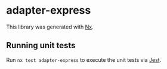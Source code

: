 # adapter-express

This library was generated with [Nx](https://nx.dev).

## Running unit tests

Run `nx test adapter-express` to execute the unit tests via [Jest](https://jestjs.io).

